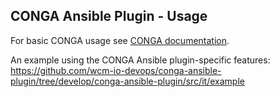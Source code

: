 ## CONGA Ansible Plugin - Usage

For basic CONGA usage see [CONGA documentation][conga-usage].

An example using the CONGA Ansible plugin-specific features:<br/>
https://github.com/wcm-io-devops/conga-ansible-plugin/tree/develop/conga-ansible-plugin/src/it/example


[conga-usage]: https://devops.wcm.io/conga/usage.html
